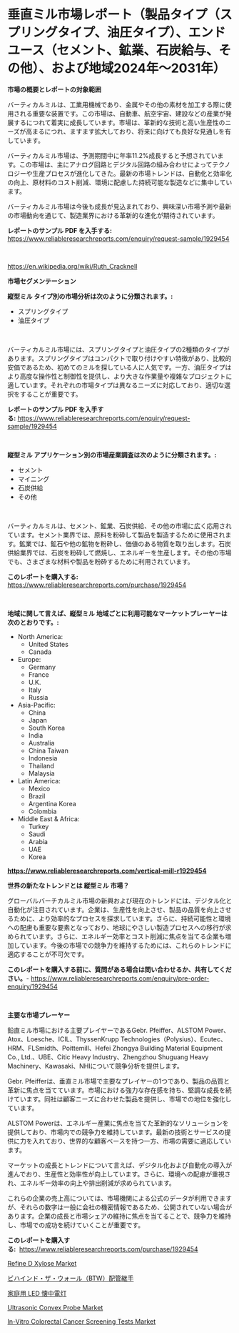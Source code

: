 <p><h1>垂直ミル市場レポート（製品タイプ（スプリングタイプ、油圧タイプ）、エンドユース（セメント、鉱業、石炭給与、その他）、および地域2024年〜2031年）</h1></p><p><strong>市場の概要とレポートの対象範囲</strong></p>
<p><p>バーティカルミルは、工業用機械であり、金属やその他の素材を加工する際に使用される重要な装置です。この市場は、自動車、航空宇宙、建設などの産業が発展するにつれて着実に成長しています。市場は、革新的な技術と高い生産性のニーズが高まるにつれ、ますます拡大しており、将来に向けても良好な見通しを有しています。</p><p>バーティカルミル市場は、予測期間中に年率11.2%成長すると予想されています。この市場は、主にアナログ回路とデジタル回路の組み合わせによってテクノロジーや生産プロセスが進化してきた。最新の市場トレンドは、自動化と効率化の向上、原材料のコスト削減、環境に配慮した持続可能な製造などに集中しています。</p><p>バーティカルミル市場は今後も成長が見込まれており、興味深い市場予測や最新の市場動向を通じて、製造業界における革新的な進化が期待されています。</p></p>
<p><strong>レポートのサンプル PDF を入手する:</strong> <a href="https://www.reliableresearchreports.com/enquiry/request-sample/1929454">https://www.reliableresearchreports.com/enquiry/request-sample/1929454</a></p>
<p>&nbsp;</p>
<p><a href="https://en.wikipedia.org/wiki/Ruth_Cracknell">https://en.wikipedia.org/wiki/Ruth_Cracknell</a></p>
<p><strong>市場セグメンテーション</strong></p>
<p><strong>縦型ミル タイプ別の市場分析は次のように分類されます。:</strong></p>
<p><ul><li>スプリングタイプ</li><li>油圧タイプ</li></ul></p>
<p>&nbsp;</p>
<p><p>バーティカルミル市場には、スプリングタイプと油圧タイプの2種類のタイプがあります。スプリングタイプはコンパクトで取り付けやすい特徴があり、比較的安価であるため、初めてのミルを探している人に人気です。一方、油圧タイプはより高度な操作性と制御性を提供し、より大きな作業量や複雑なプロジェクトに適しています。それぞれの市場タイプは異なるニーズに対応しており、適切な選択をすることが重要です。</p></p>
<p><strong>レポートのサンプル PDF を入手する:</strong>&nbsp;<a href="https://www.reliableresearchreports.com/enquiry/request-sample/1929454">https://www.reliableresearchreports.com/enquiry/request-sample/1929454</a></p>
<p>&nbsp;</p>
<p><strong> 縦型ミル アプリケーション別の市場産業調査は次のように分類されます。:</strong></p>
<p><ul><li>セメント</li><li>マイニング</li><li>石炭供給</li><li>その他</li></ul></p>
<p>&nbsp;</p>
<p><p>バーティカルミルは、セメント、鉱業、石炭供給、その他の市場に広く応用されています。セメント業界では、原料を粉砕して製品を製造するために使用されます。鉱業では、鉱石や他の鉱物を粉砕し、価値のある物質を取り出します。石炭供給業界では、石炭を粉砕して燃焼し、エネルギーを生産します。その他の市場でも、さまざまな材料や製品を粉砕するために利用されています。</p></p>
<p><strong>このレポートを購入する:</strong>&nbsp; <a href="https://www.reliableresearchreports.com/purchase/1929454">https://www.reliableresearchreports.com/purchase/1929454</a></p>
<p>&nbsp;</p>
<p><strong>地域に関して言えば、縦型ミル 地域ごとに利用可能なマーケットプレーヤーは次のとおりです。:</strong></p>
<p><ul>
    <li>
        North America:
        <ul>
            <li>United States</li>
            <li>Canada</li>
        </ul>
    </li>
    <li>
        Europe:
        <ul>
            <li>Germany</li>
            <li>France</li>
            <li>U.K.</li>
            <li>Italy</li>
            <li>Russia</li>
        </ul>
    </li>
    <li>
        Asia-Pacific:
        <ul>
            <li>China</li>
            <li>Japan</li>
            <li>South Korea</li>
            <li>India</li>
            <li>Australia</li>
            <li>China Taiwan</li>
            <li>Indonesia</li>
            <li>Thailand</li>
            <li>Malaysia</li>
        </ul>
    </li>
    <li>
        Latin America:
        <ul>
            <li>Mexico</li>
            <li>Brazil</li>
            <li>Argentina Korea</li>
            <li>Colombia</li>
        </ul>
    </li>
    <li>
        Middle East & Africa:
        <ul>
            <li>Turkey</li>
            <li>Saudi</li>
            <li>Arabia</li>
            <li>UAE</li>
            <li>Korea</li>
        </ul>
    </li>
    </ul></p>
<p><strong><a href="https://www.reliableresearchreports.com/vertical-mill-r1929454">https://www.reliableresearchreports.com/vertical-mill-r1929454</a></strong>&nbsp;</p>
<p><strong>世界の新たなトレンドとは 縦型ミル 市場？</strong></p>
<p><p>グローバルバーチカルミル市場の新興および現在のトレンドには、デジタル化と自動化が注目されています。企業は、生産性を向上させ、製品の品質を向上させるために、より効率的なプロセスを探求しています。さらに、持続可能性と環境への配慮も重要な要素となっており、地球にやさしい製造プロセスへの移行が求められています。さらに、エネルギー効率とコスト削減に焦点を当てる企業も増加しています。今後の市場での競争力を維持するためには、これらのトレンドに適応することが不可欠です。</p></p>
<p><strong>このレポートを購入する前に、質問がある場合は問い合わせるか、共有してください。</strong>- <a href="https://www.reliableresearchreports.com/enquiry/pre-order-enquiry/1929454">https://www.reliableresearchreports.com/enquiry/pre-order-enquiry/1929454</a></p>
<p>&nbsp;</p>
<p><strong>主要な市場プレーヤー</strong></p>
<p><p>鉛直ミル市場における主要プレイヤーであるGebr. Pfeiffer、ALSTOM Power、Atox、Loesche、ICIL、ThyssenKrupp Technologies（Polysius）、Ecutec、HRM、FLSmidth、Poittemill、Hefei Zhongya Building Material Equipment Co., Ltd.、UBE、Citic Heavy Industry、Zhengzhou Shuguang Heavy Machinery、Kawasaki、NHIについて競争分析を提供します。 </p><p>Gebr. Pfeifferは、垂直ミル市場で主要なプレイヤーの1つであり、製品の品質と革新に焦点を当てています。市場における強力な存在感を持ち、堅調な成長を続けています。同社は顧客ニーズに合わせた製品を提供し、市場での地位を強化しています。 </p><p>ALSTOM Powerは、エネルギー産業に焦点を当てた革新的なソリューションを提供しており、市場内での競争力を維持しています。最新の技術とサービスの提供に力を入れており、世界的な顧客ベースを持つ一方、市場の需要に適応しています。 </p><p>マーケットの成長とトレンドについて言えば、デジタル化および自動化の導入が進んでおり、生産性と効率性が向上しています。さらに、環境への配慮が重視され、エネルギー効率の向上や排出削減が求められています。 </p><p>これらの企業の売上高については、市場機関による公式のデータが利用できますが、それらの数字は一般に会社の機密情報であるため、公開されていない場合があります。企業の成長と市場シェアの維持に焦点を当てることで、競争力を維持し、市場での成功を続けていくことが重要です。</p></p>
<p><strong>このレポートを購入する:</strong>&nbsp;&nbsp;<a href="https://www.reliableresearchreports.com/purchase/1929454">https://www.reliableresearchreports.com/purchase/1929454</a></p>
<p><p><a href="https://www.linkedin.com/pulse/global-refine-d-xylose-market-opportunities-forecast-period-evpje">Refine D Xylose Market</a></p><p><a href="https://github.com/CieloStamm/Market-Research-Report-List-2/blob/main/8111890175276.md">ビハインド・ザ・ウォール（BTW）配管継手</a></p><p><a href="https://github.com/nemesis2824/Market-Research-Report-List-2/blob/main/2257065175275.md">家庭用 LED 懐中電灯</a></p><p><a href="https://github.com/yadanielu/Market-Research-Report-List-1/blob/main/ultrasonic-convex-probe-market.md">Ultrasonic Convex Probe Market</a></p><p><a href="https://www.linkedin.com/pulse/evaluating-global-in-vitro-colorectal-cancer-screening-ingwc">In-Vitro Colorectal Cancer Screening Tests Market</a></p></p>
